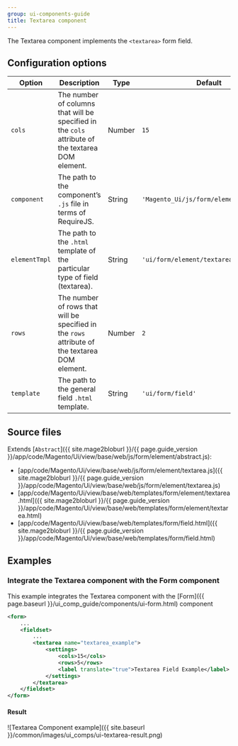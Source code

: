 ```yaml
---
group: ui-components-guide
title: Textarea component
---
```


The Textarea component implements the `<textarea>` form field.

## Configuration options

| Option | Description | Type | Default |
| --- | --- | --- | --- |
| `cols` | The number of columns that will be specified in the `cols` attribute of the textarea DOM element. | Number | `15` |
| `component` | The path to the component’s `.js` file in terms of RequireJS. | String | `'Magento_Ui/js/form/element/textarea'` |
| `elementTmpl` | The path to the `.html` template of the particular type of field (textarea). | String | `'ui/form/element/textarea'` |
| `rows` | The number of rows that will be specified in the `rows` attribute of the textarea DOM element. | Number | `2` |
| `template` | The path to the general field `.html` template. | String | `'ui/form/field'` |

## Source files

Extends [`Abstract`]({{ site.mage2bloburl }}/{{ page.guide_version }}/app/code/Magento/Ui/view/base/web/js/form/element/abstract.js):

-  [app/code/Magento/Ui/view/base/web/js/form/element/textarea.js]({{ site.mage2bloburl }}/{{ page.guide_version }}/app/code/Magento/Ui/view/base/web/js/form/element/textarea.js)
-  [app/code/Magento/Ui/view/base/web/templates/form/element/textarea.html]({{ site.mage2bloburl }}/{{ page.guide_version }}/app/code/Magento/Ui/view/base/web/templates/form/element/textarea.html)
-  [app/code/Magento/Ui/view/base/web/templates/form/field.html]({{ site.mage2bloburl }}/{{ page.guide_version }}/app/code/Magento/Ui/view/base/web/templates/form/field.html)

## Examples

### Integrate the Textarea component with the Form component

This example integrates the Textarea component with the [Form]({{ page.baseurl }}/ui_comp_guide/components/ui-form.html) component

```xml
<form>
    ...
    <fieldset>
        ...
        <textarea name="textarea_example">
            <settings>
                <cols>15</cols>
                <rows>5</rows>
                <label translate="true">Textarea Field Example</label>
            </settings>
        </textarea>
    </fieldset>
</form>
```

#### Result

![Textarea Component example]({{ site.baseurl }}/common/images/ui_comps/ui-textarea-result.png)

